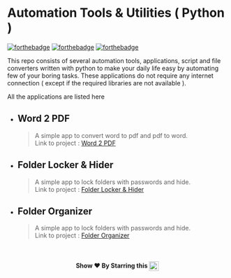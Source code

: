 # Automation Tools & Utilities ( Python )

[![forthebadge](https://forthebadge.com/images/badges/for-you.svg)](https://forthebadge.com)
[![forthebadge](https://forthebadge.com/images/badges/built-with-love.svg)](https://forthebadge.com)
[![forthebadge](https://forthebadge.com/images/badges/made-with-python.svg)](https://forthebadge.com)

This repo consists of several automation tools, applications, script and file converters written with python to make your daily life easy by automating few of your boring tasks. These applications do not require any internet connection ( except if the required libraries are not available ).

All the applications are listed here

* ## Word 2 PDF
	> A simple app to convert word to pdf and pdf to word. \
	> Link to project : [Word 2 PDF](https://github.com/pyGuru123/Python-Tools-and-File-Converters/tree/main/Word2PDF)

* ## Folder Locker & Hider
	> A simple app to lock folders with passwords and hide. \
	> Link to project : [Folder Locker & Hider](https://github.com/pyGuru123/Python-Tools-and-File-Converters/tree/main/Folder%20Locker%20%26%20Hider)

* ## Folder Organizer
	> A simple app to lock folders with passwords and hide. \
	> Link to project : [Folder Organizer](https://github.com/pyGuru123/Automation-Tools-and-Utilities-Python/tree/main/Folder%20Organizer)
	
	
<br/>
<h4 align="center"> Show ❤️ By Starring this <img align='center'  height="22" src="https://img.shields.io/badge/Repo!%F0%9F%98%8A-purple.svg?&style=for-the-badge&logoColor=green" /></h4>
